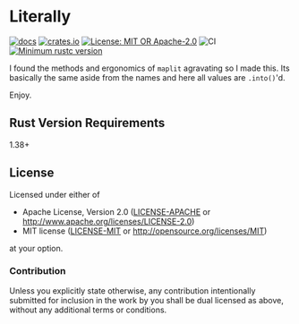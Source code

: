 # Literally

[![docs](https://docs.rs/literally/badge.svg)](https://docs.rs/literally)
[![crates.io](https://img.shields.io/crates/v/literally.svg)](https://crates.io/crates/literally)
[![License: MIT OR Apache-2.0](https://img.shields.io/crates/l/clippy.svg)](#license)
![CI](https://github.com/estk/literally/workflows/CI/badge.svg)
[![Minimum rustc version](https://img.shields.io/badge/rustc-1.38+-green.svg)](https://github.com/estk/literally#rust-version-requirements)

I found the methods and ergonomics of `maplit` agravating so I made this. Its basically the same aside from the names and here all values are `.into()`'d.

Enjoy.


## Rust Version Requirements

1.38+

## License

Licensed under either of
 * Apache License, Version 2.0 ([LICENSE-APACHE](LICENSE-APACHE) or http://www.apache.org/licenses/LICENSE-2.0)
 * MIT license ([LICENSE-MIT](LICENSE-MIT) or http://opensource.org/licenses/MIT)

at your option.

### Contribution

Unless you explicitly state otherwise, any contribution intentionally submitted
for inclusion in the work by you shall be dual licensed as above, without any
additional terms or conditions.
